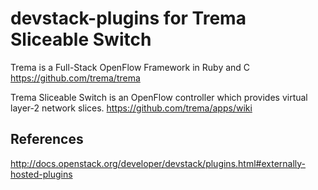 # devstack-plugins for Trema Sliceable Switch

Trema is a Full-Stack OpenFlow Framework in Ruby and C
https://github.com/trema/trema

Trema Sliceable Switch is an OpenFlow controller which provides
virtual layer-2 network slices.
https://github.com/trema/apps/wiki

## References

http://docs.openstack.org/developer/devstack/plugins.html#externally-hosted-plugins
